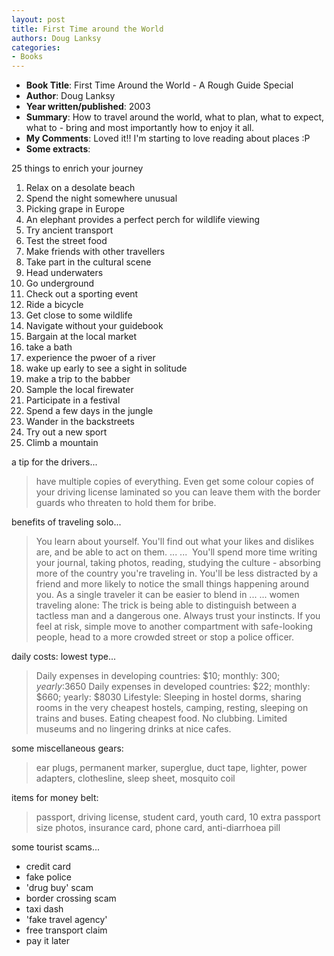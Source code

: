 ```yaml
---
layout: post
title: First Time around the World
authors: Doug Lanksy
categories:
- Books
---
```



- **Book Title**: First Time Around the World - A Rough Guide Special
- **Author**: Doug Lanksy
- **Year written/published**: 2003
- **Summary**: How to travel around the world, what to plan, what to expect, what to - bring and most importantly how to enjoy it all.
- **My Comments**: Loved it!! I'm starting to love reading about places :P
- **Some extracts**:

25 things to enrich your journey

1. Relax on a desolate beach
2. Spend the night somewhere unusual
3. Picking grape in Europe
4. An elephant provides a perfect perch for wildlife viewing
5. Try ancient transport
6. Test the street food
7. Make friends with other travellers
8. Take part in the cultural scene
9. Head underwaters
10. Go underground
11. Check out a sporting event
12. Ride a bicycle
13. Get close to some wildlife
14. Navigate without your guidebook
15. Bargain at the local market
16. take a bath
17. experience the pwoer of a river
18. wake up early to see a sight in solitude
19. make a trip to the babber
20. Sample the local firewater
21. Participate in a festival
22. Spend a few days in the jungle
23. Wander in the backstreets
24. Try out a new sport
25. Climb a mountain

a tip for the drivers...

> have multiple copies of everything. Even get some colour copies of your driving license laminated so you can leave them with the border guards who threaten to hold them for bribe.

benefits of traveling solo...

> You learn about yourself. You'll find out what your likes and dislikes are, and be able to act on them. ... ...  You'll spend more time writing your journal, taking photos, reading, studying the culture - absorbing more of the country you're traveling in. You'll be less distracted by a friend and more likely to notice the small things happening around you. As a single traveler it can be easier to blend in ... ... women traveling alone: The trick is being able to distinguish between a tactless man and a dangerous one. Always trust your instincts. If you feel at risk, simple move to another compartment with safe-looking people, head to a more crowded street or stop a police officer.

daily costs: lowest type...

> Daily expenses in developing countries: $10; monthly: $300; yearly:$3650 Daily expenses in developed countries: $22; monthly: $660; yearly: $8030 Lifestyle: Sleeping in hostel dorms, sharing rooms in the very cheapest hostels, camping, resting, sleeping on trains and buses. Eating cheapest food. No clubbing. Limited museums and no lingering drinks at nice cafes.

some miscellaneous gears:

> ear plugs, permanent marker, superglue, duct tape, lighter, power adapters, clothesline, sleep sheet, mosquito coil

items for money belt:

> passport, driving license, student card, youth card, 10 extra passport size photos, insurance card, phone card, anti-diarrhoea pill

some tourist scams...

- credit card
- fake police
- 'drug buy' scam
- border crossing scam
- taxi dash
- 'fake travel agency'
- free transport claim
- pay it later
